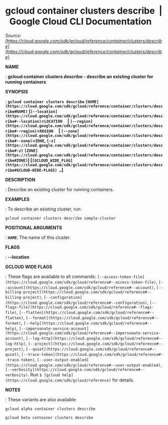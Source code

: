 # gcloud container clusters describe  |  Google Cloud CLI Documentation

*Source: [https://cloud.google.com/sdk/gcloud/reference/container/clusters/describe](https://cloud.google.com/sdk/gcloud/reference/container/clusters/describe)*

**NAME**

: **gcloud container clusters describe - describe an existing cluster for running containers**

**SYNOPSIS**

: **`gcloud container clusters describe` `[NAME](https://cloud.google.com/sdk/gcloud/reference/container/clusters/describe#NAME)` [`[--location](https://cloud.google.com/sdk/gcloud/reference/container/clusters/describe#--location)`=`LOCATION`     | `[--region](https://cloud.google.com/sdk/gcloud/reference/container/clusters/describe#--region)`=`REGION`     | `[--zone](https://cloud.google.com/sdk/gcloud/reference/container/clusters/describe#--zone)`=`ZONE`, `[-z](https://cloud.google.com/sdk/gcloud/reference/container/clusters/describe#-z)` `[ZONE](https://cloud.google.com/sdk/gcloud/reference/container/clusters/describe#ZONE)`] [`[GCLOUD_WIDE_FLAG](https://cloud.google.com/sdk/gcloud/reference/container/clusters/describe#GCLOUD-WIDE-FLAGS) …`]**

**DESCRIPTION**

: Describe an existing cluster for running containers.

**EXAMPLES**

: To describe an existing cluster, run:

```
gcloud container clusters describe sample-cluster
```

**POSITIONAL ARGUMENTS**

: **`NAME`**:
The name of this cluster.

**FLAGS**

: **--location**

**GCLOUD WIDE FLAGS**

: These flags are available to all commands: `[--access-token-file](https://cloud.google.com/sdk/gcloud/reference#--access-token-file)`,
`[--account](https://cloud.google.com/sdk/gcloud/reference#--account)`, `[--billing-project](https://cloud.google.com/sdk/gcloud/reference#--billing-project)`,
`[--configuration](https://cloud.google.com/sdk/gcloud/reference#--configuration)`,
`[--flags-file](https://cloud.google.com/sdk/gcloud/reference#--flags-file)`,
`[--flatten](https://cloud.google.com/sdk/gcloud/reference#--flatten)`, `[--format](https://cloud.google.com/sdk/gcloud/reference#--format)`, `[--help](https://cloud.google.com/sdk/gcloud/reference#--help)`, `[--impersonate-service-account](https://cloud.google.com/sdk/gcloud/reference#--impersonate-service-account)`,
`[--log-http](https://cloud.google.com/sdk/gcloud/reference#--log-http)`,
`[--project](https://cloud.google.com/sdk/gcloud/reference#--project)`, `[--quiet](https://cloud.google.com/sdk/gcloud/reference#--quiet)`, `[--trace-token](https://cloud.google.com/sdk/gcloud/reference#--trace-token)`, `[--user-output-enabled](https://cloud.google.com/sdk/gcloud/reference#--user-output-enabled)`,
`[--verbosity](https://cloud.google.com/sdk/gcloud/reference#--verbosity)`.
Run `$ [gcloud help](https://cloud.google.com/sdk/gcloud/reference)` for details.

**NOTES**

: These variants are also available:

```
gcloud alpha container clusters describe
```

```
gcloud beta container clusters describe
```